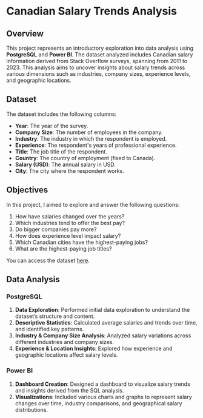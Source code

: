 # Canadian Salary Trends Analysis

## Overview

This project represents an introductory exploration into data analysis using **PostgreSQL** and **Power BI**. The dataset analyzed includes Canadian salary information derived from Stack Overflow surveys, spanning from 2011 to 2023. This analysis aims to uncover insights about salary trends across various dimensions such as industries, company sizes, experience levels, and geographic locations.

## Dataset

The dataset includes the following columns:
- **Year**: The year of the survey.
- **Company Size**: The number of employees in the company.
- **Industry**: The industry in which the respondent is employed.
- **Experience**: The respondent's years of professional experience.
- **Title**: The job title of the respondent.
- **Country**: The country of employment (fixed to Canada).
- **Salary (USD)**: The annual salary in USD.
- **City**: The city where the respondent works.

## Objectives

In this project, I aimed to explore and answer the following questions:

1. How have salaries changed over the years?
2. Which industries tend to offer the best pay?
3. Do bigger companies pay more?
4. How does experience level impact salary?
5. Which Canadian cities have the highest-paying jobs?
6. What are the highest-paying job titles?

You can access the dataset [here](https://www.kaggle.com/datasets/moun12345/canadian-salary-data-from-stack-overflow-survey).

## Data Analysis

### PostgreSQL

1. **Data Exploration**: Performed initial data exploration to understand the dataset’s structure and content.
2. **Descriptive Statistics**: Calculated average salaries and trends over time, and identified key patterns.
3. **Industry & Company Size Analysis**: Analyzed salary variations across different industries and company sizes.
4. **Experience & Location Insights**: Explored how experience and geographic locations affect salary levels.

### Power BI

1. **Dashboard Creation**: Designed a dashboard to visualize salary trends and insights derived from the SQL analysis.
2. **Visualizations**: Included various charts and graphs to represent salary changes over time, industry comparisons, and geographical salary distributions.


